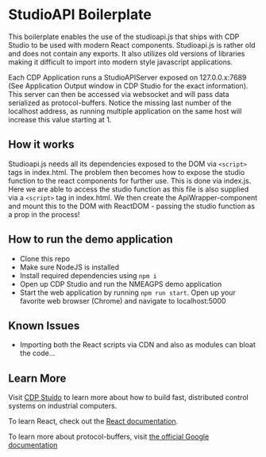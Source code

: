 
# StudioAPI Boilerplate
This boilerplate enables the use of the studioapi.js that ships with CDP Studio to be used with modern React components. Studioapi.js is rather old and does not contain any exports. It also utilizes old versions of libraries making it difficult to import into modern style javascript applications.

Each CDP Application runs a StudioAPIServer exposed on 127.0.0.x:7689 (See Application Output window in CDP Studio for the exact information). This server can then be accessed via websocket and will pass data serialized as protocol-buffers. Notice the missing last number of the localhost address, as running multiple application on the same host will increase this value starting at 1.

## How it works
Studioapi.js needs all its dependencies exposed to the DOM via `<script>` tags in index.html. The problem then becomes how to expose the studio function to the react components for further use. This is done via index.js. Here we are able to access the studio function as this file is also supplied via a `<script>` tag in index.html. We then create the ApiWrapper-component and mount this to the DOM with ReactDOM - passing the studio function as a prop in the process!

## How to run the demo application
- Clone this repo
- Make sure NodeJS is installed
- Install required dependencies using `npm i`
- Open up CDP Studio and run the NMEAGPS demo application
- Start the web application by running `npm run start`. Open up your favorite web browser (Chrome) and navigate to localhost:5000

## Known Issues
- Importing both the React scripts via CDN and also as modules can bloat the code...

## Learn More
Visit [CDP Stuido](https://www.cdpstudio.com) to learn more about how to build fast, distributed control systems on industrial computers.

To learn React, check out the [React documentation](https://reactjs.org/).

To learn more about protocol-buffers, visit [the official Google documentation](https://developers.google.com/protocol-buffers/docs/overview)